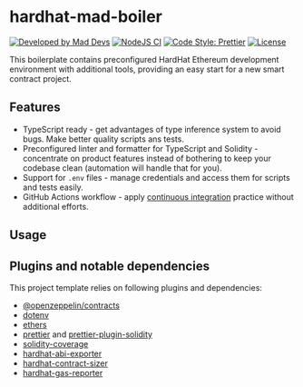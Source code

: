 # hardhat-mad-boiler

[![Developed by Mad Devs](https://maddevs.io/badge-dark.svg)](https://maddevs.io?utm_source=github&utm_medium=madboiler)
[![NodeJS CI](https://github.com/blitz-1306/hardhat-mad-boiler/actions/workflows/ci.yaml/badge.svg)](https://github.com/blitz-1306/hardhat-mad-boiler/actions/workflows/ci.yaml)
[![Code Style: Prettier](https://img.shields.io/badge/code_style-prettier-ff69b4.svg)](https://github.com/prettier/prettier)
[![License](https://img.shields.io/badge/License-Apache%202.0-blue.svg)](LICENSE.md)

This boilerplate contains preconfigured HardHat Ethereum development environment with additional tools, providing an easy start for a new smart contract project.

## Features

-   TypeScript ready - get advantages of type inference system to avoid bugs. Make better quality scripts ans tests.
-   Preconfigured linter and formatter for TypeScript and Solidity - concentrate on product features instead of bothering to keep your codebase clean (automation will handle that for you).
-   Support for `.env` files - manage credentials and access them for scripts and tests easily.
-   GitHub Actions workflow - apply [continuous integration](https://en.wikipedia.org/wiki/Continuous_integration) practice without additional efforts.

## Usage

## Plugins and notable dependencies

This project template relies on following plugins and dependencies:

-   [@openzeppelin/contracts](https://www.npmjs.com/package/@openzeppelin/contracts)
-   [dotenv](https://www.npmjs.com/package/dotenv)
-   [ethers](https://www.npmjs.com/package/ethers)
-   [prettier](https://www.npmjs.com/package/prettier) and [prettier-plugin-solidity](https://www.npmjs.com/package/prettier-plugin-solidity)
-   [solidity-coverage](https://www.npmjs.com/package/solidity-coverage)
-   [hardhat-abi-exporter](https://www.npmjs.com/package/hardhat-abi-exporter)
-   [hardhat-contract-sizer](https://www.npmjs.com/package/hardhat-contract-sizer)
-   [hardhat-gas-reporter](https://www.npmjs.com/package/hardhat-gas-reporter)
